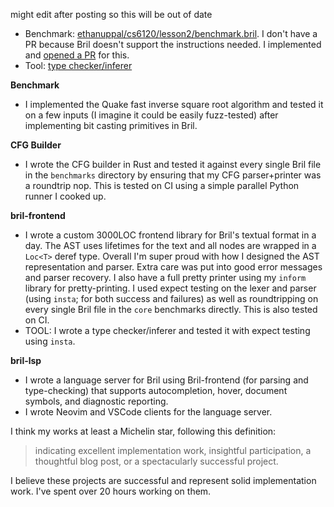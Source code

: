might edit after posting so this will be out of date

- Benchmark: [ethanuppal/cs6120/lesson2/benchmark.bril](https://github.com/ethanuppal/cs6120/blob/main/lesson2/benchmark.bril). I don't have a PR because Bril doesn't support the instructions needed. I implemented and [opened a PR](https://github.com/sampsyo/bril/pull/352) for this.
- Tool: [type checker/inferer](https://github.com/ethanuppal/cs6120/blob/main/bril-frontend/src/infer_types.rs)

**Benchmark**

- I implemented the Quake fast inverse square root algorithm and tested it on a few inputs (I imagine it could be easily fuzz-tested) after implementing bit casting primitives in Bril.

**CFG Builder**
- I wrote the CFG builder in Rust and tested it against every single Bril file in the `benchmarks` directory by ensuring that my CFG parser+printer was a roundtrip nop. This is tested on CI using a simple parallel Python runner I cooked up.

**bril-frontend**
- I wrote a custom 3000LOC frontend library for Bril's textual format in a day. The AST uses lifetimes for the text and all nodes are wrapped in a `Loc<T>` deref type. Overall I'm super proud with how I designed the AST representation and parser. Extra care was put into good error messages and parser recovery. I also have a full pretty printer using my `inform` library for pretty-printing. I used expect testing on the lexer and parser (using `insta`; for both success and failures) as well as roundtripping on every single Bril file in the `core` benchmarks directly. This is also tested on CI.
- TOOL: I wrote a type checker/inferer and tested it with expect testing using `insta`.

**bril-lsp**
- I wrote a language server for Bril using Bril-frontend (for parsing and type-checking) that supports autocompletion, hover, document symbols, and diagnostic reporting.
- I wrote Neovim and VSCode clients for the language server.

I think my works at least a Michelin star, following this definition:
> indicating excellent implementation work, insightful participation, a thoughtful blog post, or a spectacularly successful project.

I believe these projects are successful and represent solid implementation work. I've spent over 20 hours working on them.

